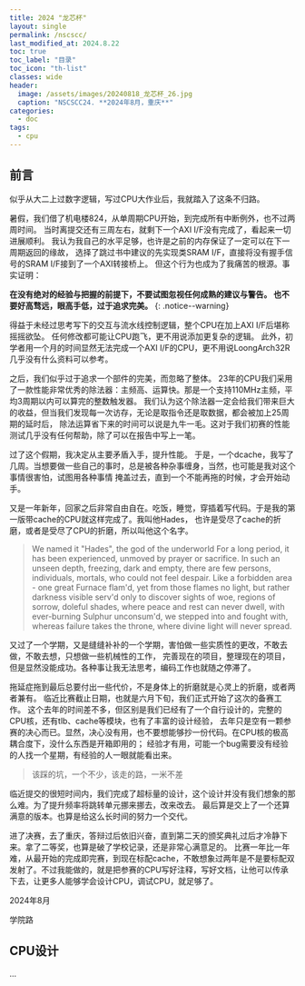 ```yaml
---
title: 2024 "龙芯杯"
layout: single
permalink: /nscscc/
last_modified_at: 2024.8.22
toc: true
toc_label: "目录"
toc_icon: "th-list"
classes: wide
header:
  image: /assets/images/20240818_龙芯杯_26.jpg
  caption: "NSCSCC24. **2024年8月，重庆**"
categories:
  - doc
tags:
  - cpu
---
```


## 前言

似乎从大二上过数字逻辑，写过CPU大作业后，我就踏入了这条不归路。

暑假，我们借了机电楼824，从单周期CPU开始，到完成所有中断例外，也不过两周时间。
当时离提交还有三周左右，就剩下一个AXI I/F没有完成了，看起来一切进展顺利。
我认为我自己的水平足够，也许是之前的内存保证了一定可以在下一周期返回的缘故，
选择了跳过书中建议的先实现类SRAM I/F，直接将没有握手信号的SRAM I/F接到了一个AXI转接桥上。
但这个行为也成为了我痛苦的根源。事实证明：

**在没有绝对的经验与把握的前提下，不要试图忽视任何成熟的建议与警告。
也不要好高骛远，眼高手低，过于追求完美。**
{: .notice--warning}

得益于未经过思考写下的交互与流水线控制逻辑，整个CPU在加上AXI I/F后堪称摇摇欲坠。
任何修改都可能让CPU跑飞，更不用说添加更复杂的逻辑。
此外，初学者用一个月的时间显然无法完成一个AXI I/F的CPU，更不用说LoongArch32R几乎没有什么资料可以参考。

之后，我们似乎过于追求一个部件的完美，而忽略了整体。
23年的CPU我们采用了一款性能非常优秀的除法器：主频高、运算快。那是一个支持110MHz主频，平均3周期以内可以算完的整数触发器。
我们认为这个除法器一定会给我们带来巨大的收益，但当我们发现每一次访存，无论是取指令还是取数据，都会被加上25周期的延时后，
除法运算省下来的时间可以说是九牛一毛。这对于我们初赛的性能测试几乎没有任何帮助，除了可以在报告中写上一笔。

过了这个假期，我决定从主要矛盾入手，提升性能。
于是，一个dcache，我写了几周。当想要做一些自己的事时，总是被各种杂事缠身，当然，也可能是我对这个事情很害怕，试图用各种事情
掩盖过去，直到一个不能再拖的时候，才会开始动手。

又是一年新年，回家之后非常自由自在。吃饭，睡觉，穿插着写代码。于是我的第一版带cache的CPU就这样完成了。我叫他Hades，
也许是受尽了cache的折磨，或者是受尽了CPU的折磨，所以叫他这个名字。

> We named it "Hades", the god of the underworld
> For a long period, it has been experienced, unmoved by prayer or sacrifice.
> In such an unseen depth, freezing, dark and empty,
> there are few persons, individuals, mortals,
> who could not feel despair.
> Like a forbidden area - one great Furnace flam'd,
> yet from those flames no light, but rather darkness
> visible serv'd only to discover sights of woe,
> regions of sorrow, doleful shades, where peace and rest
> can never dwell, with ever-burning Sulphur unconsum'd,
> we stepped into and fought with, whereas failure
> takes the throne, where divine light will never spread.

又过了一个学期，又是缝缝补补的一个学期，害怕做一些实质性的更改，不敢去做，不敢去想，只想做一些机械性的工作，
完善现在的项目，整理现在的项目，但是显然没能成功。各种事让我无法思考，编码工作也就随之停滞了。

拖延症拖到最后总要付出一些代价，不是身体上的折磨就是心灵上的折磨，或者两者兼有。
临近比赛截止日期，也就是六月下旬，我们正式开始了这次的备赛工作。
这个去年的时间差不多，但区别是我们已经有了一个自行设计的，完整的CPU核，还有tlb、cache等模块，也有了丰富的设计经验，
去年只是空有一颗参赛的决心而已。显然，决心没有用，也不要想能够抄一份代码。在CPU核的极高耦合度下，没什么东西是开箱即用的；
经验才有用，可能一个bug需要没有经验的人找一个星期，有经验的人一眼就能看出来。

> 该踩的坑，一个不少，该走的路，一米不差

临近提交的很短时间内，我们完成了超标量的设计，这个设计并没有我们想象的那么难。为了提升频率将跳转单元挪来挪去，改来改去。
最后算是交上了一个还算满意的版本。也算是给这么长时间的努力一个交代。

进了决赛，去了重庆，答辩过后依旧兴奋，直到第二天的颁奖典礼过后才冷静下来。拿了二等奖，也算是破了学校记录，还是非常心满意足的。
比赛一年比一年难，从最开始的完成即完赛，到现在标配cache，不敢想象过两年是不是要标配双发射了。不过我能做的，就是把参赛的CPU写好注释，写好文档，让他可以传承下去，让更多人能够学会设计CPU，调试CPU，就足够了。

2024年8月

学院路

## CPU设计

...
